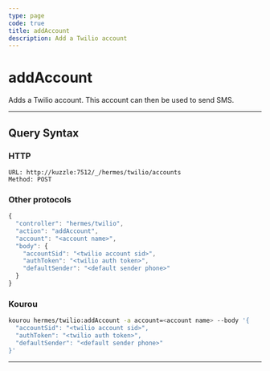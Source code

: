 ```yaml
---
type: page
code: true
title: addAccount
description: Add a Twilio account
---
```


# addAccount

Adds a Twilio account. This account can then be used to send SMS.

---

## Query Syntax

### HTTP

```http
URL: http://kuzzle:7512/_/hermes/twilio/accounts
Method: POST
```

### Other protocols

```js
{
  "controller": "hermes/twilio",
  "action": "addAccount",
  "account": "<account name>",
  "body": {
    "accountSid": "<twilio account sid>",
    "authToken": "<twilio auth token>",
    "defaultSender": "<default sender phone>"
  }
}
```

### Kourou

```bash
kourou hermes/twilio:addAccount -a account=<account name> --body '{
  "accountSid": "<twilio account sid>",
  "authToken": "<twilio auth token>",
  "defaultSender": "<default sender phone>"
}'
```
---